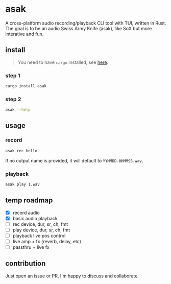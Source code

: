 # asak

A cross-platform audio recording/playback CLI tool with TUI, written in Rust. The goal is to be an audio Swiss Army Knife (asak), like SoX but more interative and fun.

## install

> You need to have `cargo` installed, see [here](https://doc.rust-lang.org/cargo/getting-started/installation.html).

### step 1

```sh
cargo install asak
```

### step 2

```sh
asak --help
```

## usage

### record

```sh
asak rec hello
```

If no output name is provided, it will default to `YYMMDD-HHMMSS.wav`.

### playback

```sh
asak play 1.wav
```

## temp roadmap

- [x] record audio
- [x] basic audio playback
- [ ] rec device, dur, sr, ch, fmt
- [ ] play device, dur, sr, ch, fmt
- [ ] playback live pos control
- [ ] live amp + fx (reverb, delay, etc)
- [ ] passthru + live fx

## contribution

Just open an issue or PR, I'm happy to discuss and collaborate.
